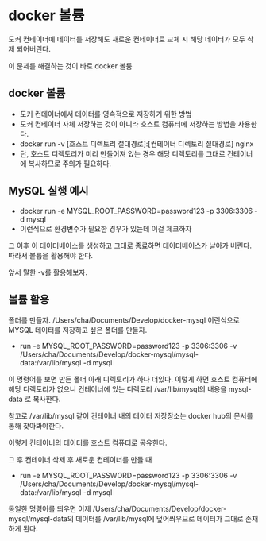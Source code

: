 docker 볼륨
==

도커 컨테이너에 데이터를 저장해도 새로운 컨테이너로 교체 시 해당 데이터가 모두 삭제 되어버린다.

이 문제를 해결하는 것이 바로 docker 볼륨

docker 볼륨
--
- 도커 컨테이너에서 데이터를 영속적으로 저장하기 위한 방법
- 도커 컨테이너 자체 저장하는 것이 아니라 호스트 컴퓨터에 저장하는 방법을 사용한다.
- docker run -v [호스트 디렉토리 절대경로]:[컨테이너 디렉토리 절대경로] nginx
- 단, 호스트 디렉토리가 미리 만들어져 있는 경우 해당 디렉토리를 그대로 컨테이너에 복사하므로 주의가 필요하다.

MySQL 실행 예시
--
- docker run -e MYSQL_ROOT_PASSWORD=password123 -p 3306:3306 -d mysql
- 이런식으로 환경변수가 필요한 경우가 있는데 이걸 체크하자

그 이후 이 데이터베이스를 생성하고 그대로 종료하면 데이터베이스가 날아가 버린다. 따라서 볼륨을 활용해야 한다. 

앞서 말한 -v를 활용해보자.

볼륨 활용
--
폴더를 만들자. /Users/cha/Documents/Develop/docker-mysql 이런식으로 MYSQL 데이터를 저장하고 싶은 폴더를 만들자.

- run -e MYSQL_ROOT_PASSWORD=password123 -p 3306:3306 -v /Users/cha/Documents/Develop/docker-mysql/mysql-data:/var/lib/mysql -d mysql

이 명령어를 보면 만든 폴더 아래 디렉토리가 하나 더있다. 이렇게 하면 호스트 컴퓨터에 해당 디렉토리가 없으니 컨테이너에 있는 디렉토리 /var/lib/mysql의 내용을 mysql-data 로 복사한다.

참고로 /var/lib/mysql 같이 컨테이너 내의 데이터 저장장소는 docker hub의 문서를 통해 찾아봐야한다.

이렇게 컨테이너의 데이터를 호스트 컴퓨터로 공유한다.

그 후 컨테이너 삭제 후 새로운 컨테이너를 만들 때 

- run -e MYSQL_ROOT_PASSWORD=password123 -p 3306:3306 -v /Users/cha/Documents/Develop/docker-mysql/mysql-data:/var/lib/mysql -d mysql

동일한 명령어를 띄우면 이제 /Users/cha/Documents/Develop/docker-mysql/mysql-data의 데이터를 /var/lib/mysql에 덮어씌우므로 데이터가 그대로 존재하게 된다.